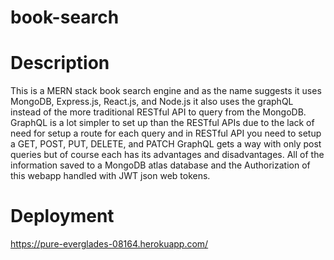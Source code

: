 # book-search

# Description 

This is a MERN stack book search engine and as the name suggests it uses MongoDB, Express.js, React.js, and Node.js it also uses the graphQL instead of the more traditional RESTful API to query from the MongoDB. GraphQL is a lot simpler to set up than the RESTful APIs due to the lack of need for setup a route for each query and in RESTful API you need to setup a GET, POST, PUT, DELETE, and PATCH GraphQL gets a way with only post queries but of course each has its advantages and disadvantages. All of the information saved to a MongoDB atlas database and the Authorization of this webapp handled with JWT json web tokens.

# Deployment

https://pure-everglades-08164.herokuapp.com/
